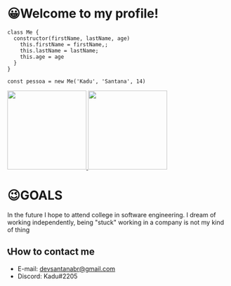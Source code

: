 # 😀Welcome to my profile!

```
class Me {
  constructor(firstName, lastName, age)
    this.firstName = firstName,;
    this.lastName = lastName;
    this.age = age
  } 
}

const pessoa = new Me('Kadu', 'Santana', 14)
```
<div>
  <a href="https://github.com/KaduSantanaDev/SantanaDEVbr">
  <img height="180em" src="https://github-readme-stats.vercel.app/api?username=KaduSantanaDev&show_icons=true&theme=radical"/>
  <img height="180em" src="https://github-readme-stats.vercel.app/api/top-langs/?username=KaduSantanaDev&langs_count=8&theme=radical"/>
  </a>

</div>

# 😉GOALS
 
In the future I hope to attend college in software engineering. I dream of working independently, being "stuck" working in a company is not my kind of thing

## 📞How to contact me

- E-mail: devsantanabr@gmail.com
- Discord: Kadu#2205
